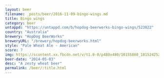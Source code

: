 ```yaml
---
layout: beer
filename: _posts/beer/2016-11-09-bingo-wings.md
title: Bingo wings
category: beer
untappd: "https://untappd.com/b/hopdog-beerworks-bingo-wings/523022"
country: "Australia"
brewery: "HopDog BeerWorks"
breweryURL: "/brewery/hopdog-beerworks.html"
style: "Pale Wheat Ale - American"
score: 7
img: https://scontent.xx.fbcdn.net/v/t1.0-0/p480x480/10155860_10152425240628745_5749004272951603123_n.jpg?oh=7579bb61ea4b1f9a94b739df45419274&oe=5A634892
beer-date: "2014-05-03"
desc: "A zesty wheat beer"
permalink: /beer/:title.html
---
```

